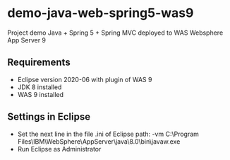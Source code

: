 # demo-java-web-spring5-was9
Project demo Java + Spring 5 + Spring MVC deployed to WAS Websphere App Server 9

## Requirements
- Eclipse version 2020-06 with plugin of WAS 9 
- JDK 8 installed
- WAS 9 installed


## Settings in Eclipse
- Set the next line in the file .ini of Eclipse path:
-vm 
C:\Program Files\IBM\WebSphere\AppServer\java\8.0\bin\javaw.exe
- Run Eclipse as Administrator


